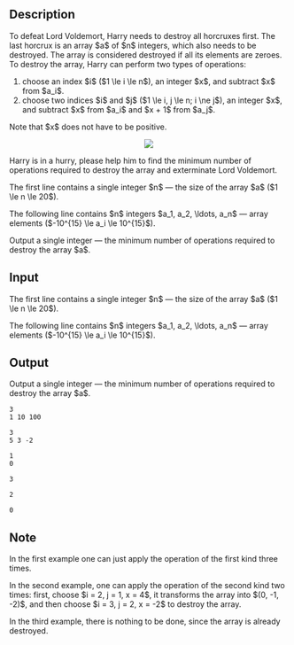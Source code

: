 ## Description

<div><p>To defeat Lord Voldemort, Harry needs to destroy all horcruxes first. The last horcrux is an array $a$ of $n$ integers, which also needs to be destroyed. The array is considered destroyed if all its elements are zeroes. To destroy the array, Harry can perform two types of operations:</p><ol> <li> choose an index $i$ ($1 \le i \le n$), an integer $x$, and subtract $x$ from $a_i$.</li><li> choose two indices $i$ and $j$ ($1 \le i, j \le n; i \ne j$), an integer $x$, and subtract $x$ from $a_i$ and $x + 1$ from $a_j$. </li></ol><p>Note that $x$ does not have to be positive.</p><center><img class="tex-graphics" src="file://uKzIahgt.png" style="max-width: 100.0%;max-height: 100.0%;"></center><p>Harry is in a hurry, please help him to find the minimum number of operations required to destroy the array and exterminate Lord Voldemort.</p></div><div class="input-specification"><p>The first line contains a single integer $n$&nbsp;— the size of the array $a$ ($1 \le n \le 20$). </p><p>The following line contains $n$ integers $a_1, a_2, \ldots, a_n$&nbsp;— array elements ($-10^{15} \le a_i \le 10^{15}$).</p></div><div class="output-specification"><p>Output a single integer&nbsp;— the minimum number of operations required to destroy the array $a$.</p></div>

## Input

<p>The first line contains a single integer $n$&nbsp;— the size of the array $a$ ($1 \le n \le 20$). </p><p>The following line contains $n$ integers $a_1, a_2, \ldots, a_n$&nbsp;— array elements ($-10^{15} \le a_i \le 10^{15}$).</p>

## Output

<p>Output a single integer&nbsp;— the minimum number of operations required to destroy the array $a$.</p>





```input1
3
1 10 100
```




```input2
3
5 3 -2
```




```input3
1
0
```




```output1
3
```




```output2
2
```




```output3
0
```



## Note

<p>In the first example one can just apply the operation of the first kind three times.</p><p>In the second example, one can apply the operation of the second kind two times: first, choose $i = 2, j = 1, x = 4$, it transforms the array into $(0, -1, -2)$, and then choose $i = 3, j = 2, x = -2$ to destroy the array.</p><p>In the third example, there is nothing to be done, since the array is already destroyed.</p>

